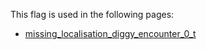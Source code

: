 This flag is used in the following pages:
 - [missing_localisation_diggy_encounter_0_t](../events/missing_localisation_diggy_encounter_0_t.md)
